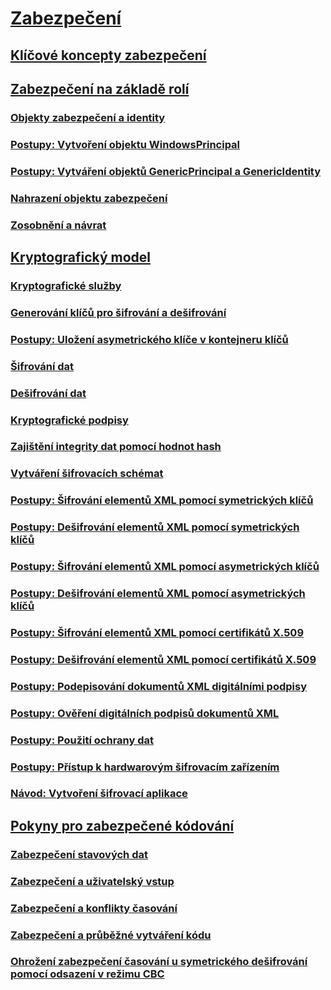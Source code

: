 # [Zabezpečení](index.md)
## [Klíčové koncepty zabezpečení](key-security-concepts.md)
## [Zabezpečení na základě rolí](role-based-security.md)
### [Objekty zabezpečení a identity](principal-and-identity-objects.md)
### [Postupy: Vytvoření objektu WindowsPrincipal](how-to-create-a-windowsprincipal-object.md)
### [Postupy: Vytváření objektů GenericPrincipal a GenericIdentity](how-to-create-genericprincipal-and-genericidentity-objects.md)
### [Nahrazení objektu zabezpečení](replacing-a-principal-object.md)
### [Zosobnění a návrat](impersonating-and-reverting.md)
## [Kryptografický model](cryptography-model.md)
### [Kryptografické služby](cryptographic-services.md)
### [Generování klíčů pro šifrování a dešifrování](generating-keys-for-encryption-and-decryption.md)
### [Postupy: Uložení asymetrického klíče v kontejneru klíčů](how-to-store-asymmetric-keys-in-a-key-container.md)
### [Šifrování dat](encrypting-data.md)
### [Dešifrování dat](decrypting-data.md)
### [Kryptografické podpisy](cryptographic-signatures.md)
### [Zajištění integrity dat pomocí hodnot hash](ensuring-data-integrity-with-hash-codes.md)
### [Vytváření šifrovacích schémat](creating-a-cryptographic-scheme.md)
### [Postupy: Šifrování elementů XML pomocí symetrických klíčů](how-to-encrypt-xml-elements-with-symmetric-keys.md)
### [Postupy: Dešifrování elementů XML pomocí symetrických klíčů](how-to-decrypt-xml-elements-with-symmetric-keys.md)
### [Postupy: Šifrování elementů XML pomocí asymetrických klíčů](how-to-encrypt-xml-elements-with-asymmetric-keys.md)
### [Postupy: Dešifrování elementů XML pomocí asymetrických klíčů](how-to-decrypt-xml-elements-with-asymmetric-keys.md)
### [Postupy: Šifrování elementů XML pomocí certifikátů X.509](how-to-encrypt-xml-elements-with-x-509-certificates.md)
### [Postupy: Dešifrování elementů XML pomocí certifikátů X.509](how-to-decrypt-xml-elements-with-x-509-certificates.md)
### [Postupy: Podepisování dokumentů XML digitálními podpisy](how-to-sign-xml-documents-with-digital-signatures.md)
### [Postupy: Ověření digitálních podpisů dokumentů XML](how-to-verify-the-digital-signatures-of-xml-documents.md)
### [Postupy: Použití ochrany dat](how-to-use-data-protection.md)
### [Postupy: Přístup k hardwarovým šifrovacím zařízením](how-to-access-hardware-encryption-devices.md)
### [Návod: Vytvoření šifrovací aplikace](walkthrough-creating-a-cryptographic-application.md)
## [Pokyny pro zabezpečené kódování](secure-coding-guidelines.md)
### [Zabezpečení stavových dat](securing-state-data.md)
### [Zabezpečení a uživatelský vstup](security-and-user-input.md)
### [Zabezpečení a konflikty časování](security-and-race-conditions.md)
### [Zabezpečení a průběžné vytváření kódu](security-and-on-the-fly-code-generation.md)
### [Ohrožení zabezpečení časování u symetrického dešifrování pomocí odsazení v režimu CBC](vulnerabilities-cbc-mode.md)